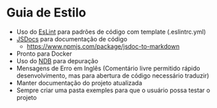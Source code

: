 # Guia de Estilo

* Uso do [EsLint](https://eslint.org/) para padrões de código com template (.eslintrc.yml)
* [JSDocs](http://usejsdoc.org/) para documentação de código
  * https://www.npmjs.com/package/jsdoc-to-markdown
* Pronto para Docker
* Uso do [NDB](https://github.com/GoogleChromeLabs/ndb) para depuração
* Mensagens de Erro em Inglês (Comentário livre permitido rápido desenvolvimento, mas para abertura de código necessário
  traduzir)
* Manter documentação do projeto atualizada
* Sempre criar uma pasta exemples para que o usuário possa testar o projeto